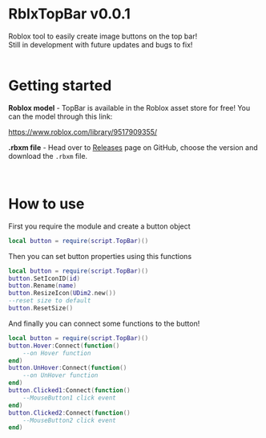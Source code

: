 # RblxTopBar v0.0.1 #

Roblox tool to easily create image buttons on the top bar!<br>
Still in development with future updates and bugs to fix!
<br><br>

# Getting started

**Roblox model** - TopBar is available in the Roblox asset store for free! You can the model through this link:<br>

https://www.roblox.com/library/9517909355/


**.rbxm file** - Head over to [Releases](https://github.com/Vamato2008/RblxTopBar/releases) page on GitHub, choose the version and download the `.rbxm` file.

<br>

# How to use

First you require the module and create a button object
```lua
local button = require(script.TopBar)()
```
Then you can set button properties using this functions
```lua
local button = require(script.TopBar)()
button.SetIconID(id)
button.Rename(name)
button.ResizeIcon(UDim2.new())
--reset size to default
button.ResetSize()
```
And finally you can connect some functions to the button!
```lua
local button = require(script.TopBar)()
button.Hover:Connect(function()
	--on Hover function
end)
button.UnHover:Connect(function()
	--on UnHover function
end)
button.Clicked1:Connect(function()
	--MouseButton1 click event
end)
button.Clicked2:Connect(function()
	--MouseButton2 click event
end)
```